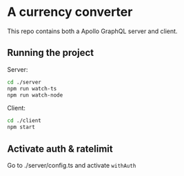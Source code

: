 # A currency converter

This repo contains both a Apollo GraphQL server and client.

## Running the project

Server:
```bash
cd ./server
npm run watch-ts
npm run watch-node
```

Client:
```bash
cd ./client
npm start
```

## Activate auth & ratelimit
Go to ./server/config.ts and activate `withAuth`
